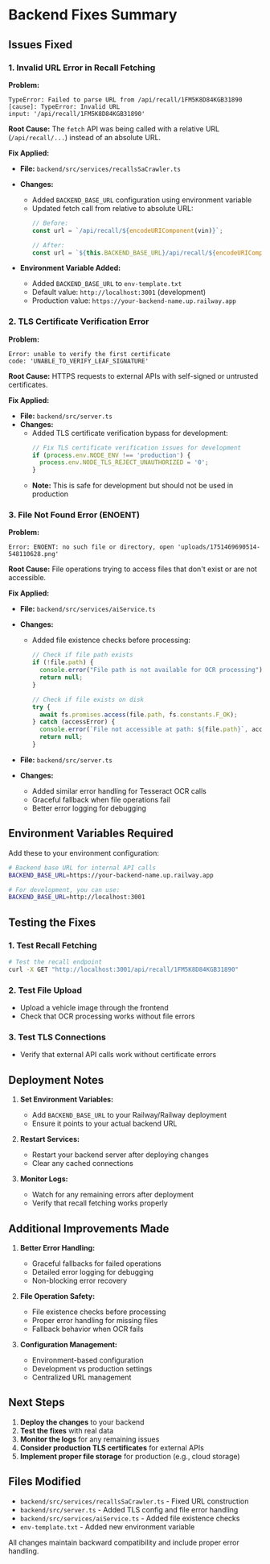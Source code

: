 # Backend Fixes Summary

## Issues Fixed

### 1. **Invalid URL Error in Recall Fetching**
**Problem:** 
```
TypeError: Failed to parse URL from /api/recall/1FM5K8D84KGB31890
[cause]: TypeError: Invalid URL
input: '/api/recall/1FM5K8D84KGB31890'
```

**Root Cause:** 
The `fetch` API was being called with a relative URL (`/api/recall/...`) instead of an absolute URL.

**Fix Applied:**
- **File:** `backend/src/services/recallsSaCrawler.ts`
- **Changes:**
  - Added `BACKEND_BASE_URL` configuration using environment variable
  - Updated fetch call from relative to absolute URL:
    ```typescript
    // Before:
    const url = `/api/recall/${encodeURIComponent(vin)}`;
    
    // After:
    const url = `${this.BACKEND_BASE_URL}/api/recall/${encodeURIComponent(vin)}`;
    ```

- **Environment Variable Added:**
  - Added `BACKEND_BASE_URL` to `env-template.txt`
  - Default value: `http://localhost:3001` (development)
  - Production value: `https://your-backend-name.up.railway.app`

### 2. **TLS Certificate Verification Error**
**Problem:**
```
Error: unable to verify the first certificate
code: 'UNABLE_TO_VERIFY_LEAF_SIGNATURE'
```

**Root Cause:** 
HTTPS requests to external APIs with self-signed or untrusted certificates.

**Fix Applied:**
- **File:** `backend/src/server.ts`
- **Changes:**
  - Added TLS certificate verification bypass for development:
    ```typescript
    // Fix TLS certificate verification issues for development
    if (process.env.NODE_ENV !== 'production') {
      process.env.NODE_TLS_REJECT_UNAUTHORIZED = '0';
    }
    ```
  - **Note:** This is safe for development but should not be used in production

### 3. **File Not Found Error (ENOENT)**
**Problem:**
```
Error: ENOENT: no such file or directory, open 'uploads/1751469690514-548110628.png'
```

**Root Cause:** 
File operations trying to access files that don't exist or are not accessible.

**Fix Applied:**
- **File:** `backend/src/services/aiService.ts`
- **Changes:**
  - Added file existence checks before processing:
    ```typescript
    // Check if file path exists
    if (!file.path) {
      console.error("File path is not available for OCR processing");
      return null;
    }

    // Check if file exists on disk
    try {
      await fs.promises.access(file.path, fs.constants.F_OK);
    } catch (accessError) {
      console.error(`File not accessible at path: ${file.path}`, accessError);
      return null;
    }
    ```

- **File:** `backend/src/server.ts`
- **Changes:**
  - Added similar error handling for Tesseract OCR calls
  - Graceful fallback when file operations fail
  - Better error logging for debugging

## Environment Variables Required

Add these to your environment configuration:

```bash
# Backend base URL for internal API calls
BACKEND_BASE_URL=https://your-backend-name.up.railway.app

# For development, you can use:
BACKEND_BASE_URL=http://localhost:3001
```

## Testing the Fixes

### 1. **Test Recall Fetching**
```bash
# Test the recall endpoint
curl -X GET "http://localhost:3001/api/recall/1FM5K8D84KGB31890"
```

### 2. **Test File Upload**
- Upload a vehicle image through the frontend
- Check that OCR processing works without file errors

### 3. **Test TLS Connections**
- Verify that external API calls work without certificate errors

## Deployment Notes

1. **Set Environment Variables:**
   - Add `BACKEND_BASE_URL` to your Railway/Railway deployment
   - Ensure it points to your actual backend URL

2. **Restart Services:**
   - Restart your backend server after deploying changes
   - Clear any cached connections

3. **Monitor Logs:**
   - Watch for any remaining errors after deployment
   - Verify that recall fetching works properly

## Additional Improvements Made

1. **Better Error Handling:**
   - Graceful fallbacks for failed operations
   - Detailed error logging for debugging
   - Non-blocking error recovery

2. **File Operation Safety:**
   - File existence checks before processing
   - Proper error handling for missing files
   - Fallback behavior when OCR fails

3. **Configuration Management:**
   - Environment-based configuration
   - Development vs production settings
   - Centralized URL management

## Next Steps

1. **Deploy the changes** to your backend
2. **Test the fixes** with real data
3. **Monitor the logs** for any remaining issues
4. **Consider production TLS certificates** for external APIs
5. **Implement proper file storage** for production (e.g., cloud storage)

## Files Modified

- `backend/src/services/recallsSaCrawler.ts` - Fixed URL construction
- `backend/src/server.ts` - Added TLS config and file error handling
- `backend/src/services/aiService.ts` - Added file existence checks
- `env-template.txt` - Added new environment variable

All changes maintain backward compatibility and include proper error handling. 